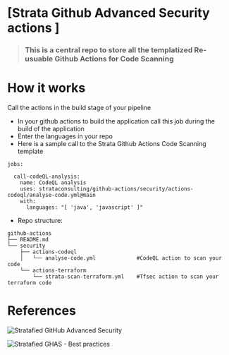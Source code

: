 # [Strata Github Advanced Security actions ]


> ### This is a central repo to store all the templatized Re-usuable Github Actions for Code Scanning


# How it works

Call the actions in the build stage of your pipeline 

* In your github actions to build the application call this job during the build of the application
* Enter the languages in your repo
* Here is a sample call to the Strata Github Actions Code Scanning template 

```
jobs:

  call-codeQL-analysis:
    name: CodeQL analysis 
    uses: strataconsulting/github-actions/security/actions-codeql/analyse-code.yml@main
    with:
      languages: "[ 'java', 'javascript' ]"
```


* Repo structure:

```
github-actions
├── README.md
└── security
    ├── actions-codeql
    │   └── analyse-code.yml             #CodeQL action to scan your code
    └── actions-terraform
        └── strata-scan-terraform.yml    #Tfsec action to scan your terraform code

```

# References

![Stratafied GitHub Advanced Security](https://strataconsulting.atlassian.net/l/cp/sNt3DDM9)

![Stratafied GHAS - Best practices](https://strataconsulting.atlassian.net/l/cp/1qcDTPv1)
